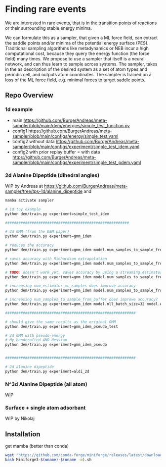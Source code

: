 # Finding rare events

We are interested in rare events, that is in the transition points of reactions or their surrounding stable energy minima.

We can formulate this as a sampler, that given a ML force field, can extract the saddle points and/or minima of the potential energy surface (PES).
Traditional sampling algorithms like metadynamics or NEB incur a high computational cost, because they query the energy function (the force field) many times. 
We propose to use a sampler that itself is a neural network, and can thus learn to sample across systems. 
The sampler, takes in the as description of the desired system as a set of atom types and periodic cell, and outputs atom coordinates. 
The sampler is trained on a loss of the ML force field, e.g. minimal forces to target saddle points.

## Repo Overview

### 1d example
- main https://github.com/BurgerAndreas/meta-sampler/blob/main/dem/energies/simple_test_function.py
- config1 https://github.com/BurgerAndreas/meta-sampler/blob/main/configs/energy/simple_test.yaml
- config2 without data https://github.com/BurgerAndreas/meta-sampler/blob/main/configs/experiment/simple_test_idem.yaml
- config2 with prior replay buffer = with data https://github.com/BurgerAndreas/meta-sampler/blob/main/configs/experiment/simple_test_pdem.yaml

### 2d Alanine Dipeptide (dihedral angles)
WIP by Andreas at https://github.com/BurgerAndreas/meta-sampler/tree/tps-1d/alanine_dipeptide and

```bash
mamba activate sampler

# 1d toy example
python dem/train.py experiment=simple_test_idem

########################################################

# 2d GMM (from the DEM paper)
python dem/train.py experiment=gmm_idem

# reduces the accuracy
python dem/train.py experiment=gmm_idem model.num_samples_to_sample_from_buffer=16 model.nll_batch_size=32 model.eval_batch_size=256 model.num_estimator_mc_samples=16

# saves accuracy with Richardson extrapolation
python dem/train.py experiment=gmm_idem model.num_samples_to_sample_from_buffer=16 model.nll_batch_size=32 model.eval_batch_size=256 model.num_estimator_mc_samples=16 model.use_richardsons=true

# TODO: doesn't work yet. saves accuracy by using a streaming estimator?
python dem/train.py experiment=gmm_idem model.num_samples_to_sample_from_buffer=16 model.nll_batch_size=32 model.eval_batch_size=256 model.streaming_batch_size=16 

# increasing num_estimator_mc_samples does improve accuracy
python dem/train.py experiment=gmm_idem model.num_samples_to_sample_from_buffer=16 model.nll_batch_size=32 model.eval_batch_size=256 

# increasing num_samples_to_sample_from_buffer does improve accuracy?
python dem/train.py experiment=gmm_idem model.nll_batch_size=32 model.eval_batch_size=256 model.num_estimator_mc_samples=16

###########################################################

# should give the same results as the original GMM
python dem/train.py experiment=gmm_idem_pseudo_test 

# 2d GMM with pseudo-energy
# My handcrafted AND Hessian
python dem/train.py experiment=gmm_idem_pseudo 


###########################################################

# 2d alanine dipeptide
python dem/train.py experiment=aldi_2d
```

### N^3d Alanine Dipeptide (all atom)
WIP

### Surface + single atom adsorbant
WIP by Nikolaj

## Installation
get mamba (better than conda)
```bash
wget "https://github.com/conda-forge/miniforge/releases/latest/download/Miniforge3-$(uname)-$(uname -m).sh"
bash Miniforge3-$(uname)-$(uname -m).sh
```


